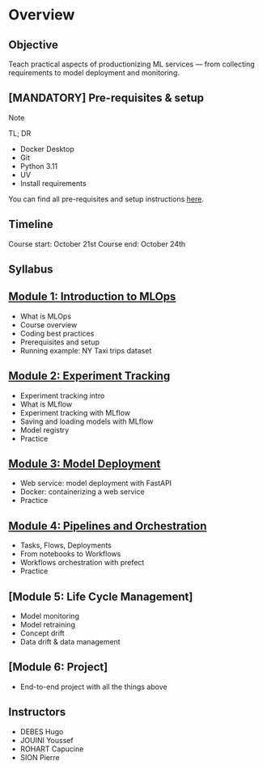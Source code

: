 # Overview

## Objective

Teach practical aspects of productionizing ML services — from collecting requirements to model deployment and monitoring.

## [MANDATORY] Pre-requisites & setup

> [!Note]
> TL; DR
>
> - Docker Desktop
> - Git
> - Python 3.11
> - UV
> - Install requirements

You can find all pre-requisites and setup instructions [here](PREREQUISITES.md).

## Timeline

Course start: October 21st
Course end: October 24th

## Syllabus

## [Module 1: Introduction to MLOps](lessons/00-intro)

- What is MLOps
- Course overview
- Coding best practices
- Prerequisites and setup
- Running example: NY Taxi trips dataset

## [Module 2: Experiment Tracking](lessons/01-model-and-experiment-management)

- Experiment tracking intro
- What is MLflow
- Experiment tracking with MLflow
- Saving and loading models with MLflow
- Model registry
- Practice

## [Module 3: Model Deployment](lessons/02-model-deployment)

- Web service: model deployment with FastAPI
- Docker: containerizing a web service
- Practice

## [Module 4: Pipelines and Orchestration](lessons/03-pipeline-and-orchestration)

- Tasks, Flows, Deployments
- From notebooks to Workflows
- Workflows orchestration with prefect
- Practice

## [Module 5: Life Cycle Management]

- Model monitoring
- Model retraining
- Concept drift
- Data drift & data management

## [Module 6: Project]

- End-to-end project with all the things above

## Instructors

- DEBES Hugo
- JOUINI Youssef
- ROHART Capucine
- SION Pierre
